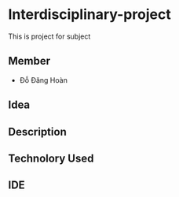 # Interdisciplinary-project
This is project for subject

## Member
 - Đỗ Đăng Hoàn 
## Idea

## Description

## Technolory Used

## IDE
